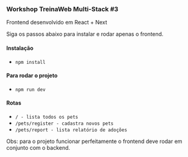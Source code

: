 ### Workshop TreinaWeb Multi-Stack #3

Frontend desenvolvido em React + Next

Siga os passos abaixo para instalar e rodar apenas o frontend.

#### Instalação
- `npm install`

#### Para rodar o projeto
- `npm run dev`

#### Rotas
- `/ - lista todos os pets`
- `/pets/register - cadastra novos pets`
- `/pets/report - lista relatório de adoções`

Obs: para o projeto funcionar perfeitamente o frontend deve rodar em conjunto com o backend.